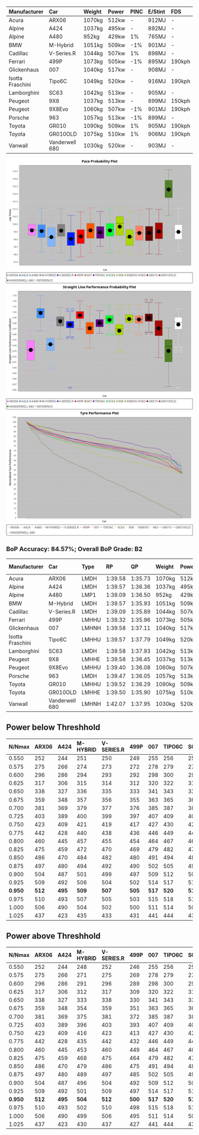 | Manufacturer     | Car            | Weight | Power | PINC    | E/Stint | FDS     |
|:-|:-|:-|:-|:-|:-|:-|
| Acura            | ARX06          | 1070kg | 512kw |    -    | 912MJ   |    -    |
| Alpine           | A424           | 1037kg | 495kw |    -    | 892MJ   |    -    |
| Alpine           | A480           | 952kg  | 429kw | 1%      | 765MJ   |    -    |
| BMW              | M-Hybrid       | 1051kg | 509kw | -1%     | 901MJ   |    -    |
| Cadillac         | V-Series.R     | 1044kg | 507kw | 1%      | 898MJ   |    -    |
| Ferrari          | 499P           | 1073kg | 505kw | -1%     | 895MJ   | 190kph  |
| Glickenhaus      | 007            | 1040kg | 517kw |    -    | 908MJ   |    -    |
| Isotta Fraschini | Tipo6C         | 1049kg | 520kw |    -    | 916MJ   | 190kph  |
| Lamborghini      | SC63           | 1042kg | 513kw |    -    | 905MJ   |    -    |
| Peugeot          | 9X8            | 1037kg | 513kw |    -    | 899MJ   | 150kph  |
| Peugeot          | 9X8Evo         | 1060kg | 507kw | -1%     | 901MJ   | 190kph  |
| Porsche          | 963            | 1057kg | 513kw | -1%     | 899MJ   |    -    |
| Toyota           | GR010          | 1090kg | 509kw | 1%      | 905MJ   | 190kph  |
| Toyota           | GR010OLD       | 1075kg | 510kw | 1%      | 906MJ   | 190kph  |
| Vanwall          | Vanderwell 680 | 1030kg | 520kw |    -    | 903MJ   |    -    |

![PACECHART](./IMG/ACOMETHOD.png)
![STRAIGHTLINEPERFORMANCECHART](./IMG/ACOMETHOD_sp.png)
![TYREPERFORMANCECHART](./IMG/ACOMETHOD_tw.png)

### BoP Accuracy: 84.57%; Overall BoP Grade: B2
| Manufacturer     | Car            | Type  | RP      | QP      | Weight | Power¹ | Threshhold | PINC    | Power² | E/Stint | AVG Vmax  | FDS     | RDLC | L/Stint | BOP-Grade | Model Accuracy | Model Points | Match%  | SimDiff |
|:-|:-|:-|:-|:-|:-|:-|:-|:-|:-|:-|:-|:-|:-|:-|:-|:-|:-|:-|:-|
| Acura            | ARX06          | LMDH  | 1:39.58 | 1:35.73 | 1070kg | 512kw  | 210.0kph   |    -    | 512kw  |  912MJ  | 298.81kph |    -    | 1.00 | 29      | +D1       | 100.00%        | 995          | 68.89%  | #       |
| Alpine           | A424           | LMDH  | 1:39.57 | 1:36.36 | 1037kg | 495kw  | 210.0kph   |    -    | 495kw  |  892MJ  | 309.14kph |    -    | 1.01 | 29      | ~A1       | 86.43%         | 618          | 95.71%  | #       |
| Alpine           | A480           | LMP1  | 1:39.09 | 1:36.50 |  952kg | 429kw  | 210.0kph   | 1%      | 433kw  |  765MJ  | 299.23kph |    -    | 0.97 | 27      | -B1       | 68.63%         | 967          | 86.90%  | ±0.66s  |
| BMW              | M-Hybrid       | LMDH  | 1:39.57 | 1:35.93 | 1051kg | 509kw  | 210.0kph   | -1%     | 504kw  |  901MJ  | 307.25kph |    -    | 1.00 | 29      | +A2       | 93.77%         | 1672         | 90.11%  | #       |
| Cadillac         | V-Series.R     | LMDH  | 1:39.09 | 1:35.89 | 1044kg | 507kw  | 210.0kph   | 1%      | 512kw  |  898MJ  | 306.06kph |    -    | 1.01 | 29      | -C1       | 83.12%         | 1921         | 79.28%  | ±0.82s  |
| Ferrari          | 499P           | LMHHU | 1:39.32 | 1:35.96 | 1073kg | 505kw  | 210.0kph   | -1%     | 500kw  |  895MJ  | 307.08kph | 190kph  | 1.02 | 29      | ~A1       | 69.49%         | 1950         | 100.00% | ±1.38s  |
| Glickenhaus      | 007            | LMHNH | 1:39.58 | 1:37.11 | 1040kg | 517kw  | 210.0kph   |    -    | 517kw  |  908MJ  | 307.09kph |    -    | 0.95 | 29      | ~A1       | 89.50%         | 1518         | 100.00% | ±0.32s  |
| Isotta Fraschini | Tipo6C         | LMHHU | 1:39.57 | 1:37.79 | 1049kg | 520kw  | 210.0kph   |    -    | 520kw  |  916MJ  | 308.45kph | 190kph  | 1.06 | 29      | +C2       | 73.56%         | 64           | 73.30%  | #       |
| Lamborghini      | SC63           | LMDH  | 1:39.58 | 1:37.93 | 1042kg | 513kw  | 210.0kph   |    -    | 513kw  |  905MJ  | 308.74kph |    -    | 1.04 | 29      | +A2       | 95.82%         | 459          | 93.88%  | #       |
| Peugeot          | 9X8            | LMHHE | 1:39.58 | 1:36.45 | 1037kg | 513kw  | 210.0kph   |    -    | 513kw  |  899MJ  | 305.53kph | 150kph  | 1.03 | 29      | ~A1       | 88.75%         | 2383         | 100.00% | ±1.38s  |
| Peugeot          | 9X8Evo         | LMHHU | 1:39.40 | 1:36.08 | 1060kg | 507kw  | 210.0kph   | -1%     | 502kw  |  901MJ  | 307.23kph | 190kph  | 0.99 | 29      | ~A1       | 66.97%         | 221          | 100.00% | #       |
| Porsche          | 963            | LMDH  | 1:39.47 | 1:36.05 | 1057kg | 513kw  | 210.0kph   | -1%     | 508kw  |  899MJ  | 307.47kph |    -    | 1.00 | 29      | ~A1       | 81.02%         | 5243         | 100.00% | ±0.89s  |
| Toyota           | GR010          | LMHHU | 1:39.52 | 1:36.29 | 1090kg | 509kw  | 210.0kph   | 1%      | 514kw  |  905MJ  | 306.47kph | 190kph  | 1.00 | 29      | ~A1       | 73.70%         | 2701         | 100.00% | ±1.59s  |
| Toyota           | GR010OLD       | LMHHE | 1:39.50 | 1:35.90 | 1075kg | 510kw  | 210.0kph   | 1%      | 515kw  |  906MJ  | 304.86kph | 190kph  | 1.02 | 29      | -A2       | 99.03%         | 1536         | 94.78%  | ±0.61s  |
| Vanwall          | Vanderwell 680 | LMHNH | 1:42.07 | 1:37.95 | 1030kg | 520kw  | 210.0kph   |    -    | 520kw  |  903MJ  | 301.43kph |    -    | 1.01 | 29      | +Ω2       | 97.01%         | 649          | -14.28% | ±1.00s  |

## Power below Threshhold
| N/Nmax    | ARX06   | A424    | M-HYBRID | V-SERIES.R | 499P    | 007     | TIPO6C  | SC63    | 9X8     | 9X8EVO  | 963     | GR010   | GR010OLD | VANDERWELL 680 | ​     | RPM      | A480    |
|:-|:-|:-|:-|:-|:-|:-|:-|:-|:-|:-|:-|:-|:-|:-|:-|:-|:-|
|  0.550    |  252    |  244    |  251     |  250       |  249    |  255    |  256    |  253    |  253    |  250    |  253    |  251    |  251     |  256           |  ​    |   --     |   -     |
|  0.575    |  275    |  266    |  274     |  273       |  272    |  278    |  279    |  276    |  276    |  273    |  276    |  274    |  274     |  279           |  ​    |   --     |   -     |
|  0.600    |  296    |  286    |  294     |  293       |  292    |  298    |  300    |  296    |  296    |  293    |  296    |  294    |  295     |  300           |  ​    |   --     |   -     |
|  0.625    |  317    |  306    |  315     |  314       |  312    |  320    |  322    |  317    |  317    |  314    |  317    |  315    |  316     |  322           |  ​    |   --     |   -     |
|  0.650    |  338    |  327    |  336     |  335       |  333    |  341    |  343    |  338    |  338    |  335    |  338    |  336    |  337     |  343           |  ​    |   --     |   -     |
|  0.675    |  359    |  348    |  357     |  356       |  355    |  363    |  365    |  360    |  360    |  356    |  360    |  357    |  358     |  365           |  ​    |   --     |   -     |
|  0.700    |  381    |  369    |  379     |  377       |  376    |  385    |  387    |  382    |  382    |  377    |  382    |  379    |  380     |  387           |  ​    |   --     |   -     |
|  0.725    |  403    |  389    |  400     |  399       |  397    |  407    |  409    |  403    |  403    |  399    |  403    |  400    |  401     |  409           |  ​    |   --     |   -     |
|  0.750    |  423    |  409    |  421     |  419       |  417    |  427    |  430    |  424    |  424    |  419    |  424    |  421    |  422     |  430           |  ​    |   --     |   -     |
|  0.775    |  442    |  428    |  440     |  438       |  436    |  446    |  449    |  443    |  443    |  438    |  443    |  440    |  441     |  449           |  ​    |  5000    |  252    |
|  0.800    |  460    |  445    |  457     |  455       |  454    |  464    |  467    |  461    |  461    |  455    |  461    |  457    |  458     |  467           |  ​    |  5500    |  298    |
|  0.825    |  475    |  459    |  472     |  470       |  469    |  479    |  482    |  476    |  476    |  470    |  476    |  472    |  473     |  482           |  ​    |  6000    |  333    |
|  0.850    |  486    |  470    |  484     |  482       |  480    |  491    |  494    |  487    |  487    |  482    |  487    |  484    |  485     |  494           |  ​    |  6500    |  376    |
|  0.875    |  497    |  480    |  494     |  492       |  490    |  502    |  505    |  498    |  498    |  492    |  498    |  494    |  495     |  505           |  ​    |  7000    |  420    |
|  0.900    |  504    |  487    |  501     |  499       |  497    |  509    |  512    |  505    |  505    |  499    |  505    |  501    |  502     |  512           |  ​    |  7500    |  431    |
|  0.925    |  509    |  492    |  506     |  504       |  502    |  514    |  517    |  510    |  510    |  504    |  510    |  506    |  507     |  517           |  ​    |  8000    |  427    |
| **0.950** | **512** | **495** | **509**  | **507**    | **505** | **517** | **520** | **513** | **513** | **507** | **513** | **509** | **510**  | **520**        | **​** | **8500** | **430** |
|  0.975    |  510    |  493    |  507     |  505       |  503    |  515    |  518    |  511    |  511    |  505    |  511    |  507    |  508     |  518           |  ​    |  9000    |  215    |
|  1.000    |  506    |  490    |  504     |  502       |  500    |  511    |  514    |  507    |  507    |  502    |  507    |  504    |  505     |  514           |  ​    |   --     |   -     |
|  1.025    |  437    |  423    |  435     |  433       |  431    |  441    |  444    |  438    |  438    |  433    |  438    |  435    |  436     |  444           |  ​    |   --     |   -     |

## Power above Threshhold
| N/Nmax    | ARX06   | A424    | M-HYBRID | V-SERIES.R | 499P    | 007     | TIPO6C  | SC63    | 9X8     | 9X8EVO  | 963     | GR010   | GR010OLD | VANDERWELL 680 | ​     | RPM      | A480    |
|:-|:-|:-|:-|:-|:-|:-|:-|:-|:-|:-|:-|:-|:-|:-|:-|:-|:-|
|  0.550    |  252    |  244    |  248     |  252       |  246    |  255    |  256    |  253    |  253    |  247    |  250    |  253    |  254     |  256           |  ​    |   --     |   -     |
|  0.575    |  275    |  266    |  271     |  275       |  269    |  278    |  279    |  276    |  276    |  270    |  273    |  276    |  277     |  279           |  ​    |   --     |   -     |
|  0.600    |  296    |  286    |  291     |  296       |  289    |  298    |  300    |  296    |  296    |  290    |  293    |  297    |  297     |  300           |  ​    |   --     |   -     |
|  0.625    |  317    |  306    |  312     |  317       |  309    |  320    |  322    |  317    |  317    |  310    |  314    |  318    |  319     |  322           |  ​    |   --     |   -     |
|  0.650    |  338    |  327    |  333     |  338       |  330    |  341    |  343    |  338    |  338    |  331    |  335    |  339    |  340     |  343           |  ​    |   --     |   -     |
|  0.675    |  359    |  348    |  354     |  359       |  351    |  363    |  365    |  360    |  360    |  352    |  357    |  361    |  362     |  365           |  ​    |   --     |   -     |
|  0.700    |  381    |  369    |  375     |  381       |  372    |  385    |  387    |  382    |  382    |  374    |  378    |  383    |  383     |  387           |  ​    |   --     |   -     |
|  0.725    |  403    |  389    |  396     |  403       |  393    |  407    |  409    |  403    |  403    |  395    |  399    |  404    |  405     |  409           |  ​    |   --     |   -     |
|  0.750    |  423    |  409    |  416     |  423       |  413    |  427    |  430    |  424    |  424    |  415    |  420    |  425    |  426     |  430           |  ​    |   --     |   -     |
|  0.775    |  442    |  428    |  435     |  442       |  432    |  446    |  449    |  443    |  443    |  434    |  439    |  444    |  445     |  449           |  ​    |  5000    |  252    |
|  0.800    |  460    |  445    |  453     |  460       |  449    |  464    |  467    |  461    |  461    |  451    |  456    |  462    |  463     |  467           |  ​    |  5500    |  298    |
|  0.825    |  475    |  459    |  468     |  475       |  464    |  479    |  482    |  476    |  476    |  466    |  471    |  477    |  478     |  482           |  ​    |  6000    |  333    |
|  0.850    |  486    |  470    |  479     |  486       |  475    |  491    |  494    |  487    |  487    |  477    |  483    |  488    |  489     |  494           |  ​    |  6500    |  376    |
|  0.875    |  497    |  480    |  489     |  497       |  485    |  502    |  505    |  498    |  498    |  487    |  493    |  499    |  500     |  505           |  ​    |  7000    |  420    |
|  0.900    |  504    |  487    |  496     |  504       |  492    |  509    |  512    |  505    |  505    |  494    |  500    |  506    |  507     |  512           |  ​    |  7500    |  431    |
|  0.925    |  509    |  492    |  501     |  509       |  497    |  514    |  517    |  510    |  510    |  499    |  505    |  511    |  512     |  517           |  ​    |  8000    |  427    |
| **0.950** | **512** | **495** | **504**  | **512**    | **500** | **517** | **520** | **513** | **513** | **502** | **508** | **514** | **515**  | **520**        | **​** | **8500** | **430** |
|  0.975    |  510    |  493    |  502     |  510       |  498    |  515    |  518    |  511    |  511    |  500    |  506    |  512    |  513     |  518           |  ​    |  9000    |  215    |
|  1.000    |  506    |  490    |  499     |  506       |  495    |  511    |  514    |  507    |  507    |  497    |  503    |  508    |  509     |  514           |  ​    |   --     |   -     |
|  1.025    |  437    |  423    |  430     |  437       |  427    |  441    |  444    |  438    |  438    |  429    |  434    |  439    |  440     |  444           |  ​    |   --     |   -     |
